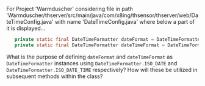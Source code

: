 For Project 'Warmduscher' considering file in path 'Warmduscher/thserver/src/main/java/com/x8ing/thsensor/thserver/web/DateTimeConfig.java' with name 'DateTimeConfig.java' where below a part of it is displayed...

```java
   private static final DateTimeFormatter dateFormat = DateTimeFormatter.ISO_DATE;
   private static final DateTimeFormatter dateTimeFormat = DateTimeFormatter.ISO_DATE_TIME;
```

What is the purpose of defining `dateFormat` and `dateTimeFormat` as `DateTimeFormatter` instances using `DateTimeFormatter.ISO_DATE` and `DateTimeFormatter.ISO_DATE_TIME` respectively? How will these be utilized in subsequent methods within the class?